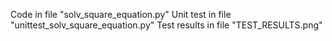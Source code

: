 Code in file "solv_square_equation.py"
Unit test in file "unittest_solv_square_equation.py"
Test results in file "TEST_RESULTS.png"
